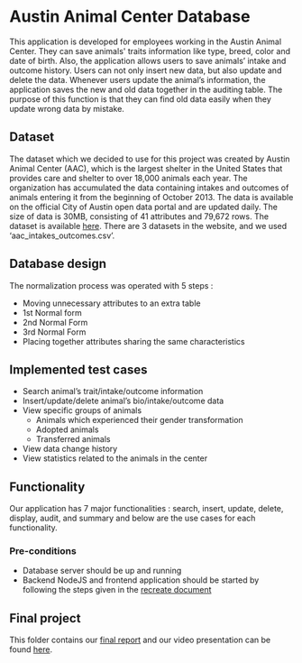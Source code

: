 # Austin Animal Center Database
This application is developed for employees working in the Austin Animal Center. They can save animals' traits information like type, breed, color and date of birth. Also, the application allows users to save animals’ intake and outcome history. Users can not only insert new data, but also update and delete the data. Whenever users update the animal’s information, the application
saves the new and old data together in the auditing table. The purpose of this function is that
they can find old data easily when they update wrong data by mistake.

## Dataset
The dataset which we decided to use for this project was created by Austin Animal Center (AAC), which is the largest shelter in the United States that provides care and shelter to over 18,000 animals each year. The organization has accumulated the data containing intakes and outcomes of animals entering it from the beginning of October 2013. The data is available on the official City of Austin open data portal and are updated daily. The size of data is 30MB, consisting of 41 attributes and 79,672 rows. The dataset is available [here](https://www.kaggle.com/aaronschlegel/austin-animal-center-shelter-intakes-and-outcomes?select=aac_intakes_outcomes.csv). There are 3 datasets in the website, and we used ‘aac_intakes_outcomes.csv’.


## Database design
The normalization process was operated with 5 steps :
* Moving unnecessary attributes to an extra table
* 1st Normal form
* 2nd Normal Form
* 3rd Normal Form
* Placing together attributes sharing the same characteristics

## Implemented test cases
* Search animal’s trait/intake/outcome information
* Insert/update/delete animal’s bio/intake/outcome data
* View specific groups of animals
  * Animals which experienced their gender transformation
  * Adopted animals
  * Transferred animals
* View data change history
* View statistics related to the animals in the center

## Functionality
Our application has 7 major functionalities : search, insert, update, delete, display, audit, and
summary and below are the use cases for each functionality.

### Pre-conditions
* Database server should be up and running
* Backend NodeJS and frontend application should be started by following the steps given in the [recreate document]()

## Final project
This folder contains our [final report]() and our video presentation can be found [here](https://www.youtube.com/watch?v=r1ftB8UKpVg).
